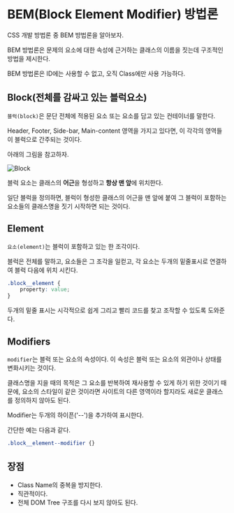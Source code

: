 # BEM(Block Element Modifier) 방법론

CSS 개발 방법론 중 BEM 방법론을 알아보자.

BEM 방법론은 문제의 요소에 대한 속성에 근거하는 클래스의 이름을 짓는데 구조적인 방법을 제시한다.

BEM 방법론은 ID에는 사용할 수 없고, 오직 Class에만 사용 가능하다.

## Block(전체를 감싸고 있는 블럭요소)

`블럭(block)`은 문단 전체에 적용된 요소 또는 요소를 담고 있는 컨테이너를 말한다. 

Header, Footer, Side-bar, Main-content 영역을 가지고 있다면, 이 각각의 영역들이 블럭으로 간주되는 것이다.

아래의 그림을 참고하자.

![Block](https://www.htmlgoodies.com/imagesvr_ce/1828/stylingblocks.png "Block 이미지")

블럭 요소는 클래스의 **어근**을 형성하고 **항상 맨 앞**에 위치한다.

일단 블럭을 정의하면, 블럭이 형성한 클래스의 어근을 맨 앞에 붙여 그 블럭이 포함하는 요소들의 클래스명을 짓기 시작하면 되는 것이다.



## Element

`요소(element)`는 블럭이 포함하고 있는 한 조각이다.

블럭은 전체를 말하고, 요소들은 그 조각을 일컫고, 각 요소는 두개의 밑줄표시로 연결하여 블럭 다음에 위치 시킨다.

``` css
.block__element {
    property: value;
}
```

두개의 밑줄 표시는 시각적으로 쉽게 그리고 빨리 코드를 찾고 조작할 수 있도록 도와준다.



## Modifiers

`modifier`는 블럭 또는 요소의 속성이다. 이 속성은 블럭 또는 요소의 외관이나 상태를 변화시키는 것이다. 

클래스명을 지을 때의 목적은 그 요소를 반복하여 재사용할 수 있게 하기 위한 것이기 때문에, 요소의 스타일이 같은 것이라면 사이트의 다른 영역이라 할지라도 새로운 클래스를 정의하지 않아도 된다.

Modifier는 두개의 하이픈('--')을 추가하여 표시한다.

간단한 예는 다음과 같다.

``` css
.block__element--modifier {}
```

## 장점

- Class Name의 중복을 방지한다.
- 직관적이다.
- 전체 DOM Tree 구조를 다시 보지 않아도 된다.